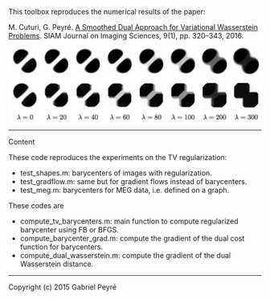 This toolbox reproduces the numerical results of the paper:

M. Cuturi, G. Peyré. [A Smoothed Dual Approach for Variational Wasserstein Problems](http://arxiv.org/abs/1503.02533). SIAM Journal on Imaging Sciences, 9(1), pp. 320–343, 2016.

![Example of l1 regularization path](img/tv-prox.png)

----------
Content

These code reproduces the experiments on the TV regularization:
* test_shapes.m: barycenters of images with regularization.
* test_gradflow.m: same but for gradient flows instead of barycenters.
* test_meg.m: barycenters for MEG data, i.e. defined on a graph.

These codes are
* compute_tv_barycenters.m: main function to compute regularized barycenter using FB or BFGS.
* compute_barycenter_grad.m: compute the gradient of the dual cost function for barycenters.
* compute_dual_wasserstein.m: compute the gradient of the dual Wasserstein distance.


----------
Copyright (c) 2015 Gabriel Peyré
